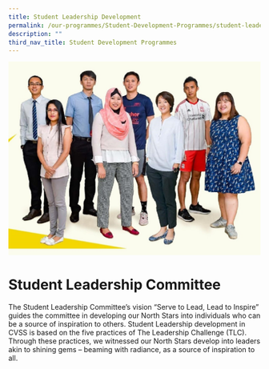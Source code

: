 ```yaml
---
title: Student Leadership Development
permalink: /our-programmes/Student-Development-Programmes/student-leadership-development
description: ""
third_nav_title: Student Development Programmes
---
```

![](/images/SLcomm_main.jpg)
# Student Leadership Committee

The Student Leadership Committee’s vision “Serve to Lead, Lead to Inspire” guides the committee in developing our North Stars into individuals who can be a source of inspiration to others. Student Leadership development in CVSS is based on the five practices of The Leadership Challenge (TLC). Through these practices, we witnessed our North Stars develop into leaders akin to shining gems – beaming with radiance, as a source of inspiration to all.